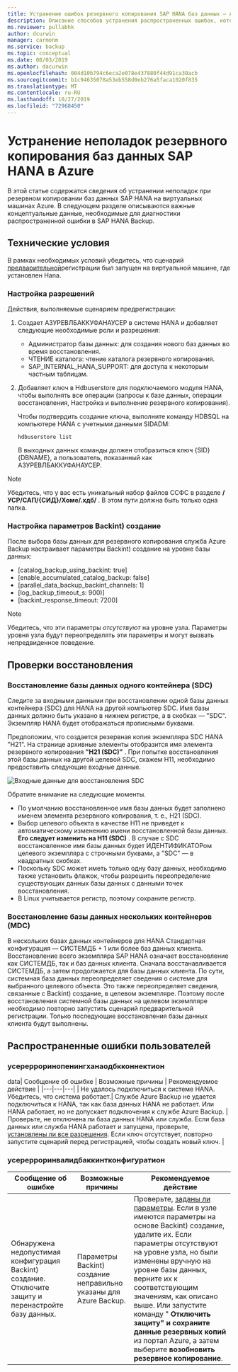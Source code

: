 ```yaml
---
title: Устранение ошибок резервного копирования SAP HANA баз данных — Azure Backup
description: Описание способов устранения распространенных ошибок, которые могут возникнуть при использовании Azure Backup для резервного копирования SAP HANA баз данных.
ms.reviewer: pullabhk
author: dcurwin
manager: carmonm
ms.service: backup
ms.topic: conceptual
ms.date: 08/03/2019
ms.author: dacurwin
ms.openlocfilehash: 004d10b794c6eca2e078e437880f44d91ca30acb
ms.sourcegitcommit: b1c94635078a53eb558d0eb276a5faca1020f835
ms.translationtype: MT
ms.contentlocale: ru-RU
ms.lasthandoff: 10/27/2019
ms.locfileid: "72968450"
---
```

# <a name="troubleshoot-backup-of-sap-hana-databases-on-azure"></a>Устранение неполадок резервного копирования баз данных SAP HANA в Azure

В этой статье содержатся сведения об устранении неполадок при резервном копировании баз данных SAP HANA на виртуальных машинах Azure. В следующем разделе описываются важные концептуальные данные, необходимые для диагностики распространенной ошибки в SAP HANA Backup.

## <a name="prerequisites"></a>Технические условия

В рамках необходимых условий убедитесь, что сценарий [предварительной](backup-azure-sap-hana-database.md#prerequisites)регистрации был запущен на виртуальной машине, где установлен Hana.

### <a name="setting-up-permissions"></a>Настройка разрешений

Действия, выполняемые сценарием предрегистрации:

1. Создает АЗУРЕВЛБАККУФАНАУСЕР в системе HANA и добавляет следующие необходимые роли и разрешения:
    - Администратор базы данных: для создания нового баз данных во время восстановления.
    - ЧТЕНИЕ каталога: чтение каталога резервного копирования.
    - SAP_INTERNAL_HANA_SUPPORT: для доступа к некоторым частным таблицам.
2. Добавляет ключ в Hdbuserstore для подключаемого модуля HANA, чтобы выполнять все операции (запросы к базе данных, операции восстановления, Настройка и выполнение резервного копирования).

   Чтобы подтвердить создание ключа, выполните команду HDBSQL на компьютере HANA с учетными данными SIDADM:

    ``` hdbsql
    hdbuserstore list
    ```

    В выходных данных команды должен отобразиться ключ {SID} {DBNAME}, а пользователь, показанный как АЗУРЕВЛБАККУФАНАУСЕР.

> [!NOTE]
> Убедитесь, что у вас есть уникальный набор файлов ССФС в разделе **/УСР/САП/{СИД}/Хоме/.хдб/** . В этом пути должна быть только одна папка.

### <a name="setting-up-backint-parameters"></a>Настройка параметров Backint) создание

После выбора базы данных для резервного копирования служба Azure Backup настраивает параметры Backint) создание на уровне базы данных:

- [catalog_backup_using_backint: true]
- [enable_accumulated_catalog_backup: false]
- [parallel_data_backup_backint_channels: 1]
- [log_backup_timeout_s: 900)]
- [backint_response_timeout: 7200]

> [!NOTE]
> Убедитесь, что эти параметры *отсутствуют* на уровне узла. Параметры уровня узла будут переопределять эти параметры и могут вызвать непредвиденное поведение.

## <a name="restore-checks"></a>Проверки восстановления

### <a name="single-container-database-sdc-restore"></a>Восстановление базы данных одного контейнера (SDC)

Следите за входными данными при восстановлении одной базы данных контейнера (SDC) для HANA на другой компьютер SDC. Имя базы данных должно быть указано в нижнем регистре, а в скобках — "SDC". Экземпляр HANA будет отображаться прописными буквами.

Предположим, что создается резервная копия экземпляра SDC HANA "H21". На странице архивные элементы отобразится имя элемента резервного копирования **"H21 (SDC)"** . При попытке восстановления этой базы данных на другой целевой SDC, скажем H11, необходимо предоставить следующие входные данные.

![Входные данные для восстановления SDC](media/backup-azure-sap-hana-database/hana-sdc-restore.png)

Обратите внимание на следующие моменты.

- По умолчанию восстановленное имя базы данных будет заполнено именем элемента резервного копирования, т. е., H21 (SDC).
- Выбор целевого объекта в качестве H11 не приведет к автоматическому изменению имени восстановленной базы данных. **Его следует изменить на H11 (SDC)** . В случае с SDC восстановленное имя базы данных будет ИДЕНТИФИКАТОРом целевого экземпляра с строчными буквами, а "SDC" — в квадратных скобках.
- Поскольку SDC может иметь только одну базу данных, необходимо также установить флажок, чтобы разрешить переопределение существующих данных базы данных с данными точек восстановления.
- В Linux учитывается регистр, поэтому сохраните регистр.

### <a name="multiple-container-database-mdc-restore"></a>Восстановление базы данных нескольких контейнеров (MDC)

В нескольких базах данных контейнеров для HANA Стандартная конфигурация — СИСТЕМДБ + 1 или более баз данных клиента. Восстановление всего экземпляра SAP HANA означает восстановление как СИСТЕМДБ, так и баз данных клиента. Сначала восстанавливается СИСТЕМДБ, а затем продолжается для базы данных клиента. По сути, системная база данных переопределяет сведения о системе для выбранного целевого объекта. Это также переопределяет сведения, связанные с Backint) создание, в целевом экземпляре. Поэтому после восстановления системной базы данных на целевом экземпляре необходимо повторно запустить сценарий предварительной регистрации. Только последующие восстановления базы данных клиента будут выполнены.

## <a name="common-user-errors"></a>Распространенные ошибки пользователей

### <a name="usererrorinopeninghanaodbcconnection"></a>усерерроринопенингханаодбкконнектион

data| Сообщение об ошибке | Возможные причины | Рекомендуемое действие |
|---|---|---|
| Не удалось подключиться к системе HANA. Убедитесь, что система работает.| Службе Azure Backup не удается подключиться к HANA, так как база данных HANA не работает. Или HANA работает, но не допускает подключения к службе Azure Backup. | Проверьте, не отключена ли база данных HANA или служба. Если база данных или служба HANA работает и запущена, проверьте, [установлены ли все разрешения](#setting-up-permissions). Если ключ отсутствует, повторно запустите сценарий перед регистрацией, чтобы создать новый ключ. |

### <a name="usererrorinvalidbackintconfiguration"></a>усерерроринвалидбаккинтконфигуратион

| Сообщение об ошибке | Возможные причины | Рекомендуемое действие |
|---|---|---|
| Обнаружена недопустимая конфигурация Backint) создание. Отключите защиту и перенастройте базу данных.| Параметры Backint) создание неправильно указаны для Azure Backup. | Проверьте, [заданы ли параметры](#setting-up-backint-parameters). Если в узле имеются параметры на основе Backint) создание, удалите их. Если параметры отсутствуют на уровне узла, но были изменены вручную на уровне базы данных, верните их к соответствующим значениям, как описано выше. Или запустите команду " **Отключить защиту" и сохраните данные резервных копий** из портал Azure, а затем выберите **возобновить резервное копирование**.|

